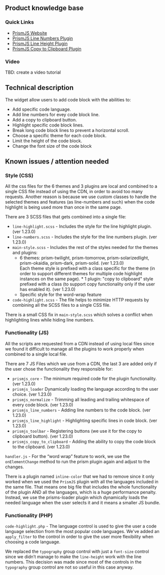 ## Product knowledge base

### Quick Links

* [PrismJS Website](https://prismjs.com/)
* [PrismJS Line Numbers Plugin](https://prismjs.com/plugins/line-numbers/)
* [PrismJS Line Height Plugin](https://prismjs.com/plugins/line-highlight/)
* [PrismJS Copy to Clipboard Plugin](https://prismjs.com/plugins/copy-to-clipboard/)

### Video
TBD: create a video tutorial

## Technical description

The widget allow users to add code block with the abilities to:
 * Add specific code language.
 * Add line numbers for evey code block line.
 * Add a copy to clipboard button.
 * Highlight specific code block lines. 
 * Break long code block lines to prevent a horizontal scroll.
 * Choose a specific theme for each code block.
 * Limit the height of the code block.
 * Change the font size of the code block

## Known issues / attention needed

### Style (CSS)

All the css files for the 6 themes and 3 plugins are local and combined to a single CSS file instead of using the CDN, in order to avoid too many requests.
Another reason is because we use custom classes to handle the selected themes and features (as line-numbers and such) when the code highlight is being used more than once in the same page.

There are 3 SCSS files that gets combined into a single file:
 * `line-highlight.scss` - Includes the style for the line highlight plugin. (ver 1.23.0)
 * `line-numbers.scss` - Includes the style for the line numbers plugin. (ver 1.23.0)
 * `main-style.scss` - Includes the rest of the styles needed for the themes and plugins:
 	* 6 themes: prism-twilight, prism-tomorrow, prism-solarizedlight, prism-okaidia, prism-dark, prism-solid. (ver 1.23.0)  
	  Each theme style is prefixed with a class specific for the theme (in order to support different themes for multiple code highlight instances on the same page).	* 1 plugin: "copy to clipboard" style prefixed with a class (to support copy functionality only if the user has enabled it). (ver 1.23.0)
	* Specific style for the word-wrap feature
 * `code-highlight.scss` - The file helps to minimize HTTP requests by combining all the SCSS files to a single CSS file.

There is a small CSS fix in `main-style.scss` which solves a conflict when highlighting lines while hiding line numbers.

### Functionality (JS)

All the scripts are requested from a CDN instead of using local files since we found it difficult to manage all the plugins to work properly when combined to a single local file.

There are 7 JS Files which we use from a CDN, the last 3 are added only if the user chose the functionality they responsible for:
  * `prismjs_core` - The minimum required code for the plugin functionality. (ver 1.23.0)
  * `prismjs_loader` Dynamically loading the language according to the user choice. (ver 1.23.0)
  * `prismjs_normalize` - Trimming all leading and trailing whitespace of every code block. (ver 1.23.0)
  * `prismjs_line_numbers` - Adding line numbers to the code block. (ver 1.23.0)
  * `prismjs_line_highlight` - Highlighting specific lines in code block. (ver 1.23.0)
  * `prismjs_toolbar` - Registering buttons (we use it for the copy to clipboard button). (ver 1.23.0)
  * `prismjs_copy_to_clipboard` - Adding the ability to copy the code block to the clipboard. (ver 1.23.0)

`handler.js` - For the “word wrap” feature to work, we use the `onElementChange` method to run the prism plugin again and adjust to the changes.

There is a plugin named `inline-color` that we had to remove since it only worked when we used the `PrismJS` plugin with all the languages included in the same file. That means one big file that includes the whole functionality of the plugin AND all the languages, which is a huge performance penalty. Instead, we use the prisms-loader plugin which dynamically loads the needed language when the user selects it and it means a smaller JS bundle.

### Functionality (PHP)
`code-highlight.php` - The language control is used to give the user a code language selection from the most popular code languages. We've added an `apply_filter` to the control in order to give the user more flexibility when choosing a code language.

We replaced the `typography` group control with just a `font-size` control since we didn’t manage to make the `line-height` work with the line numbers. This decision was made since most of the controls in the `typography` group control are not so useful in this case anyway.

